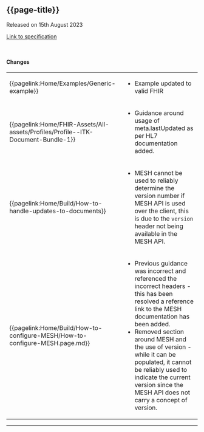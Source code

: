 ## {{page-title}}

<span class="nhsd-a-tag nhsd-a-tag--bg-light-blue">Released on 15th August 2023</span>

[Link to specification](https://simplifier.net/guide/gp-connect-send-document/Home/Introduction/Introduction?version=2.0.1-public-beta)

<br />

#### Changes

<table data-responsive>
    <tbody>
        <!-- Generic example updated -->
       <tr>
            <td class="nhsd-m-table__highlighted-items">{{pagelink:Home/Examples/Generic-example}}</td>
            <td>
                <ul>
                    <li>Example updated to valid FHIR</li>
                </ul>
            </td>
        </tr>
        <!-- ITK-Document-Bundle-1 last updated -->
       <tr>
            <td class="nhsd-m-table__highlighted-items">{{pagelink:Home/FHIR-Assets/All-assets/Profiles/Profile--ITK-Document-Bundle-1}}</td>
            <td>
                <ul>
                    <li>Guidance around usage of meta.lastUpdated as per HL7 documentation added.</li>
                </ul>
            </td>
        </tr>
        <!-- How to handle updates to documents -->
        <tr>
            <td class="nhsd-m-table__highlighted-items">{{pagelink:Home/Build/How-to-handle-updates-to-documents}}</td>
            <td>
                <ul>
                    <li>MESH cannot be used to reliably determine the version number if MESH API is used over the client, this is due to the <code>version</code> header not being available in the MESH API.</li>
                </ul>
            </td>
        </tr>
        <!-- How to configure MESH -->
        <tr>
            <td class="nhsd-m-table__highlighted-items">{{pagelink:Home/Build/How-to-configure-MESH/How-to-configure-MESH.page.md}}</td>
            <td>
                <ul>
                    <li>Previous guidance was incorrect and referenced the incorrect headers - this has been resolved a reference link to the MESH documentation has been added.</li>
                    <li>Removed section around MESH and the use of version - while it can be populated, it cannot be reliably used to indicate the current version since the MESH API does not carry a concept of version.</li>
                </ul>
            </td>
        </tr>
    </tbody>
</table>

---